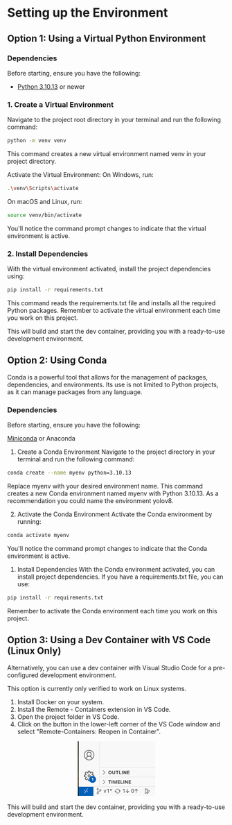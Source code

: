 # Setting up the Environment

## Option 1: Using a Virtual Python Environment

### Dependencies

Before starting, ensure you have the following:

- [Python 3.10.13](https://www.python.org/downloads/release/python-31013/) or newer

### 1. Create a Virtual Environment
   
Navigate to the project root directory in your terminal and run the following command:

```bash
python -m venv venv
```

This command creates a new virtual environment named venv in your project directory.

Activate the Virtual Environment:
On Windows, run:
```bash
.\venv\Scripts\activate
```

On macOS and Linux, run:
```bash
source venv/bin/activate
```

You'll notice the command prompt changes to indicate that the virtual environment is active.

### 2. Install Dependencies

With the virtual environment activated, install the project dependencies using:
```bash
pip install -r requirements.txt
```

This command reads the requirements.txt file and installs all the required Python packages.
Remember to activate the virtual environment each time you work on this project.

This will build and start the dev container, providing you with a ready-to-use development environment.

## Option 2: Using Conda

Conda is a powerful tool that allows for the management of packages, dependencies, and environments. Its use is not limited to Python projects, as it can manage packages from any language.

### Dependencies
Before starting, ensure you have the following:

[Miniconda](https://docs.anaconda.com/free/miniconda/index.html) or Anaconda
1. Create a Conda Environment
Navigate to the project directory in your terminal and run the following command:

```bash
conda create --name myenv python=3.10.13
```

Replace myenv with your desired environment name. This command creates a new Conda environment named myenv with Python 3.10.13. As a recommendation you could name the environment yolov8.

2. Activate the Conda Environment
Activate the Conda environment by running:

```bash
conda activate myenv
```
You'll notice the command prompt changes to indicate that the Conda environment is active.

1. Install Dependencies
With the Conda environment activated, you can install project dependencies. If you have a requirements.txt file, you can use:

```bash
pip install -r requirements.txt
```

Remember to activate the Conda environment each time you work on this project.


## Option 3: Using a Dev Container with VS Code (Linux Only)

Alternatively, you can use a dev container with Visual Studio Code for a pre-configured development environment. 

This option is currently only verified to work on Linux systems.

1. Install Docker on your system.
2. Install the Remote - Containers extension in VS Code.
3. Open the project folder in VS Code.
4. Click on the button in the lower-left corner of the VS Code window and select "Remote-Containers: Reopen in Container".

<div align="center">
  <img src="./images/dev_containers_icon.png" alt="Dev Container Icon">
</div>


This will build and start the dev container, providing you with a ready-to-use development environment.